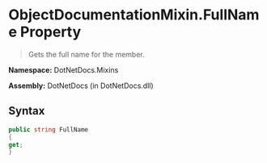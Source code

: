 # ObjectDocumentationMixin.FullName Property
> Gets the full name for the member.

**Namespace:** DotNetDocs.Mixins

**Assembly:** DotNetDocs (in DotNetDocs.dll)
## Syntax
```csharp
public string FullName
{
get;
}
```
